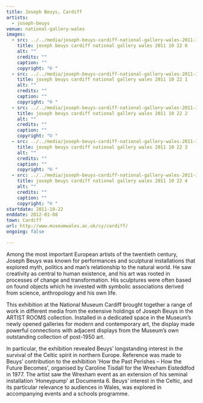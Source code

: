 ```yaml
---
title: Joseph Beuys, Cardiff
artists:
  - joseph-beuys
venue: national-gallery-wales
images:
  - src: ../../media/joseph-beuys-cardiff-national-gallery-wales-2011-10-22-0.webp
    title: joseph beuys cardiff national gallery wales 2011 10 22 0
    alt: ""
    credits: ""
    caption: ""
    copyright: "© "
  - src: ../../media/joseph-beuys-cardiff-national-gallery-wales-2011-10-22-1.webp
    title: joseph beuys cardiff national gallery wales 2011 10 22 1
    alt: ""
    credits: ""
    caption: ""
    copyright: "© "
  - src: ../../media/joseph-beuys-cardiff-national-gallery-wales-2011-10-22-2.webp
    title: joseph beuys cardiff national gallery wales 2011 10 22 2
    alt: ""
    credits: ""
    caption: ""
    copyright: "© "
  - src: ../../media/joseph-beuys-cardiff-national-gallery-wales-2011-10-22-3.webp
    title: joseph beuys cardiff national gallery wales 2011 10 22 3
    alt: ""
    credits: ""
    caption: ""
    copyright: "© "
  - src: ../../media/joseph-beuys-cardiff-national-gallery-wales-2011-10-22-4.webp
    title: joseph beuys cardiff national gallery wales 2011 10 22 4
    alt: ""
    credits: ""
    caption: ""
    copyright: "© "
startdate: 2011-10-22
enddate: 2012-01-08
town: Cardiff
url: http://www.museumwales.ac.uk/cy/cardiff/
ongoing: false

---
```


Among the most important European artists of the twentieth century, Joseph Beuys was known for performances and sculptural installations that explored myth, politics and man’s relationship to the natural world. He saw creativity as central to human existence, and his art was rooted in processes of change and transformation. His sculptures were often based on found objects which he invested with symbolic associations derived from science, anthropology and his own life.

This exhibition at the National Museum Cardiff brought together a range of work in different media from the extensive holdings of Joseph Beuys in the ARTIST ROOMS collection. Installed in a dedicated space in the Museum’s newly opened galleries for modern and contemporary art, the display made powerful connections with adjacent displays from the Museum’s own outstanding collection of post-1950 art.

In particular, the exhibition revealed Beuys’ longstanding interest in the survival of the Celtic spirit in northern Europe. Reference was made to Beuys’ contribution to the exhibition 'How the Past Perishes – How the Future Becomes', organised by Caroline Tisdall for the Wrexham Eisteddfod in 1977. The artist saw the Wrexham event as an extension of his seminal installation 'Honeypump' at Documenta 6. Beuys’ interest in the Celtic, and its particular relevance to audiences in Wales, was explored in accompanying events and a schools programme.
